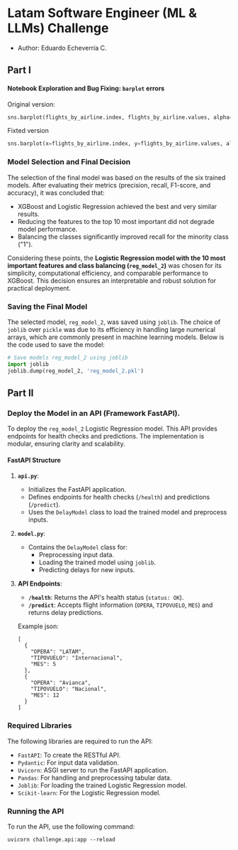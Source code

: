 # Latam Software Engineer (ML & LLMs) Challenge

- Author: Eduardo Echeverría C.


## Part I

#### Notebook Exploration and Bug Fixing: `barplot` errors
Original version:
```python
sns.barplot(flights_by_airline.index, flights_by_airline.values, alpha=0.9)
```

Fixted version
```python
sns.barplot(x=flights_by_airline.index, y=flights_by_airline.values, alpha=0.9)
```

### Model Selection and Final Decision

The selection of the final model was based on the results of the six trained models. After evaluating their metrics (precision, recall, F1-score, and accuracy), it was concluded that:

- XGBoost and Logistic Regression achieved the best and very similar results.
- Reducing the features to the top 10 most important did not degrade model performance.
- Balancing the classes significantly improved recall for the minority class ("1").

Considering these points, the **Logistic Regression model with the 10 most important features and class balancing (`reg_model_2`)** was chosen for its simplicity, computational efficiency, and comparable performance to XGBoost. This decision ensures an interpretable and robust solution for practical deployment.

### Saving the Final Model

The selected model, `reg_model_2`, was saved using `joblib`. The choice of `joblib` over `pickle` was due to its efficiency in handling large numerical arrays, which are commonly present in machine learning models. Below is the code used to save the model:

```python
# Save models reg_model_2 using joblib 
import joblib
joblib.dump(reg_model_2, 'reg_model_2.pkl')
```


## Part II

### Deploy the Model in an API (Framework FastAPI).

To deploy the `reg_model_2` Logistic Regression model. This API provides endpoints for health checks and predictions. The implementation is modular, ensuring clarity and scalability.

#### FastAPI Structure

1. **`api.py`**:
   - Initializes the FastAPI application.
   - Defines endpoints for health checks (`/health`) and predictions (`/predict`).
   - Uses the `DelayModel` class to load the trained model and preprocess inputs.

2. **`model.py`**:
   - Contains the `DelayModel` class for:
     - Preprocessing input data.
     - Loading the trained model using `joblib`.
     - Predicting delays for new inputs.

3. **API Endpoints**:
   - **`/health`**: Returns the API's health status (`status: OK`).
   - **`/predict`**: Accepts flight information (`OPERA`, `TIPOVUELO`, `MES`) and returns delay predictions.

    Example json:
   ```
   [
     {
       "OPERA": "LATAM",
       "TIPOVUELO": "Internacional",
       "MES": 5
     },
     {
       "OPERA": "Avianca",
       "TIPOVUELO": "Nacional",
       "MES": 12
     }
   ]
    ```
### Required Libraries

The following libraries are required to run the API:

- `FastAPI`: To create the RESTful API.
- `Pydantic`: For input data validation.
- `Uvicorn`: ASGI server to run the FastAPI application.
- `Pandas`: For handling and preprocessing tabular data.
- `Joblib`: For loading the trained Logistic Regression model.
- `Scikit-learn`: For the Logistic Regression model.

### Running the API

To run the API, use the following command:
```
uvicorn challenge.api:app --reload
```
